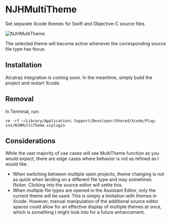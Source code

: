 # NJHMultiTheme
Set separate Xcode themes for Swift and Objective-C source files.

![NJHMultiTheme](https://dl.dropboxusercontent.com/u/6042414/NJHMultiTheme.png)

The selected theme will become active whenever the corresponding source file type has focus.
## Installation
Alcatraz integration is coming soon. In the meantime, simply build the project and restart Xcode.

## Removal
In Terminal, run:
```
rm -rf ~/Library/Application\ Support/Developer/Shared/Xcode/Plug-ins/NJHMultiTheme.xcplugin
```

## Considerations
While the vast majority of use cases will see MultiTheme function as you would expect, there are edge cases where behavior is not as refined as I would like.
* When switching between multiple open projects, theme changing is not as quick when landing on a different file type and may sometimes flicker. Clicking into the source editor will settle this.
* When multiple file types are opened in the Assistant Editor, only the current theme will be used. This is simply a limitation with themes in Xcode. However, manual manipulation of the additional source editor spaces could allow for an effective display of multiple themes at once, which is something I might look into for a future enhancement.
